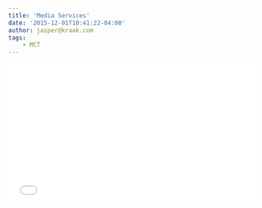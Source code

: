 ```yaml
---
title: 'Media Services'
date: '2015-12-01T10:41:22-04:00'
author: jasper@kraak.com
tags:
    - MCT
---
```


<iframe align="center" allowfullscreen="" frameborder="no" height="280px" loading="lazy" name="azuremediaplayer" scrolling="no" src="//aka.ms/azuremediaplayeriframe?url=%2F%2Fjaspercdn.streaming.mediaservices.windows.net%2F4171f175-1b07-4576-a352-8d99578771f3%2FOutlookRename.ism%2FManifest%2F%2Famssamples.streaming.mediaservices.windows.net%2F91492735-c523-432b-ba01-faba6c2206a2%2FAzureMediaServicesPromo.ism%2Fmanifest&autoplay=false" width="500px"></iframe>
